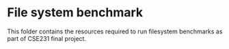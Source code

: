 # File system benchmark

This folder contains the resources required to run filesystem benchmarks as part of CSE231 final project.

